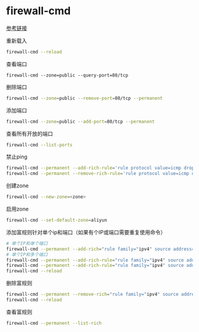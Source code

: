 # firewall-cmd

[参考链接](https://juejin.cn/post/6844904162988130312)

重新载入

```bash
firewall-cmd --reload
```

查看端口

```bsah
firewall-cmd --zone=public --query-port=80/tcp
```

删除端口

```bash
firewall-cmd --zone=public --remove-port=80/tcp --permanent
```

添加端口

```bash
firewall-cmd --zone=public --add-port=80/tcp --permanent
```

查看所有开放的端口

```bash
firewall-cmd --list-ports
```

禁止ping

```bash
firewall-cmd --permanent --add-rich-rule='rule protocol value=icmp drop'
firewall-cmd --permanent --remove-rich-rule='rule protocol value=icmp drop'
```

创建zone

```bash
firewall-cmd --new-zone=<zone>
```

启用zone

```bash
firewall-cmd --set-default-zone=aliyun
```

添加富规则针对单个ip和端口（如果有个IP或端口需要重复使用命令）

```bash
# 单个IP和单个端口
firewall-cmd --permanent --add-rich="rule family="ipv4" source address="183.135.155.40" port protocol="tcp" port="3306" accept"
# 单个IP和多个端口
firewall-cmd --permanent --add-rich-rule="rule family="ipv4" source address="20.115.226.155" port protocol="tcp" port="1-65535" accept"
firewall-cmd --permanent --add-rich-rule="rule family="ipv4" source address="10.77.12.4/22" port protocol="tcp" port="50001" accept"
firewall-cmd --reload
```

删除富规则

```bash
firewall-cmd --permanent --remove-rich="rule family="ipv4" source address="183.135.155.40" port protocol="tcp" port="50001" accept"
firewall-cmd --reload
```

查看富规则

```bash
firewall-cmd --permanent --list-rich
```

